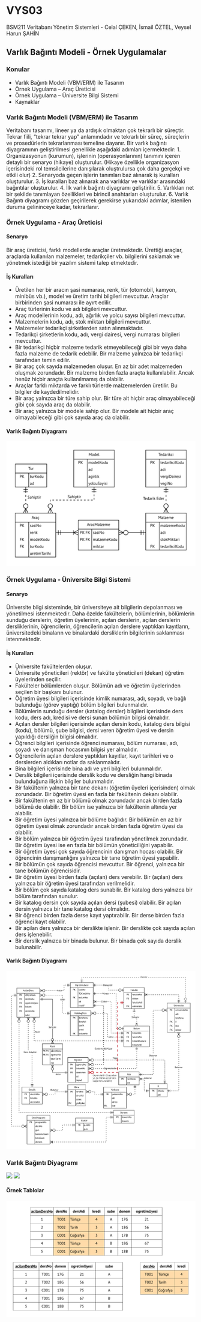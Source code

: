 # VYS03

BSM211 Veritabanı Yönetim Sistemleri - Celal ÇEKEN, İsmail ÖZTEL, Veysel Harun ŞAHİN

## Varlık Bağıntı Modeli - Örnek Uygulamalar

### Konular

* Varlık Bağıntı Modeli \(VBM/ERM\) ile Tasarım
* Örnek Uygulama – Araç Üreticisi
* Örnek Uygulama – Üniversite Bilgi Sistemi
* Kaynaklar

### Varlık Bağıntı Modeli \(VBM/ERM\) ile Tasarım

Veritabanı tasarımı, lineer ya da ardışık olmaktan çok tekrarlı bir süreçtir. Tekrar fiili, “tekrar tekrar yap” anlamındadır ve tekrarlı bir süreç, süreçlerin ve prosedürlerin tekrarlanması temeline dayanır. Bir varlık bağıntı diyagramının geliştirilmesi genellikle aşağıdaki adımları içermektedir: 1. Organizasyonun \(kurumun\), işlerinin \(operasyonlarının\) tanımını içeren detaylı bir senaryo \(hikaye\) oluşturulur. \(Hikaye özellikle organizasyon içerisindeki rol temsilcilerine danışılarak oluştrulursa çok daha gerçekçi ve etkili olur\) 2. Senaryoda geçen işlerin tanımları baz alınarak iş kuralları oluşturulur. 3. İş kuralları baz alınarak ana varlıklar ve varlıklar arasındaki bağıntılar oluşturulur. 4. İlk varlık bağıntı diyagramı geliştirilir. 5. Varlıkları net bir şekilde tanımlayan özellikleri ve birincil anahtarları oluşturulur. 6. Varlık Bağıntı diyagramı gözden geçirilerek gerekirse yukarıdaki adımlar, istenilen duruma gelininceye kadar, tekrarlanır.

### Örnek Uygulama - Araç Üreticisi

#### Senaryo

Bir araç üreticisi, farklı modellerde araçlar üretmektedir. Ürettiği araçlar, araçlarda kullanılan malzemeler, tedarikçiler vb. bilgilerini saklamak ve yönetmek istediği bir yazılım sistemi talep etmektedir.

#### İş Kuralları

* Üretilen her bir aracın şasi numarası, renk, tür \(otomobil, kamyon, minibüs vb.\), model ve üretim tarihi bilgileri mevcuttur. Araçlar birbirinden şasi numarası ile ayırt edilir.
* Araç türlerinin kodu ve adı bilgileri mevcuttur.
* Araç modellerinin kodu, adı, ağırlık ve yolcu sayısı bilgileri mevcuttur.
* Malzemelerin kodu, adı, stok miktarı bilgileri mevcuttur.
* Malzemeler tedarikçi şirketlerden satın alınmaktadır.
* Tedarikçi şirketlerin kodu, adı, vergi dairesi, vergi numarası bilgileri mevcuttur.
* Bir tedarikçi hiçbir malzeme tedarik etmeyebileceği gibi bir veya daha fazla malzeme de tedarik edebilir. Bir malzeme yalnızca bir tedarikçi tarafından temin edilir.
* Bir araç çok sayıda malzemeden oluşur. En az bir adet malzemeden oluşmak zorundadır. Bir malzeme birden fazla araçta kullanılabilir. Ancak henüz hiçbir araçta kullanılmamış da olabilir.
* Araçlar farklı miktarda ve farklı türlerde malzemelerden üretilir. Bu bilgiler de kaydedilmelidir.
* Bir araç yalnızca bir türe sahip olur. Bir türe ait hiçbir araç olmayabileceği gibi çok sayıda araç da olabilir.
* Bir araç yalnızca bir modele sahip olur. Bir modele ait hiçbir araç olmayabileceği gibi çok sayıda araç da olabilir.

#### Varlık Bağıntı Diyagramı

![](.gitbook/assets/AracUreticisi.png)

### Örnek Uygulama - Üniversite Bilgi Sistemi

#### Senaryo

Üniversite bilgi sisteminde, bir üniversiteye ait bilgilerin depolanması ve yönetilmesi istenmektedir. Daha özelde fakültelerin, bölümlerinin, bölümlerin sunduğu derslerin, öğretim üyelerinin, açılan derslerin, açılan derslerin dersliklerinin, öğrencilerin, öğrencilerin açılan derslere yaptıkları kayıtların, üniversitedeki binaların ve binalardaki dersliklerin bilgilerinin saklanması istenmektedir.

#### İş Kuralları

* Üniversite fakültelerden oluşur.
* Üniversite yöneticileri \(rektör\) ve fakülte yöneticileri \(dekan\) öğretim üyelerinden seçilir.
* Fakülteler bölümlerden oluşur. Bölümün adı ve öğretim üyelerinden seçilen bir başkanı bulunur.
* Öğretim üyesi bilgileri içerisinde kimlik numarası, adı, soyadı, ve bağlı bulunduğu \(görev yaptığı\) bölüm bilgileri bulunmalıdır.
* Bölümlerin sunduğu dersler \(katalog dersler\) bilgileri içerisinde ders kodu, ders adı, kredisi ve dersi sunan bölümün bilgisi olmalıdır.
* Açılan dersler bilgileri içerisinde açılan dersin kodu, katalog ders bilgisi \(kodu\), bölümü, şube bilgisi, dersi veren öğretim üyesi ve dersin yapıldığı dersliğin bilgisi olmalıdır.
* Öğrenci bilgileri içerisinde öğrenci numarası, bölüm numarası, adı, soyadı ve danışman hocasının bilgisi yer almalıdır.
* Öğrencilerin açılan derslere yaptıkları kayıtlar, kayıt tarihleri ve o derslerden aldıkları notlar da saklanmalıdır.
* Bina bilgileri içerisinde bina adı ve yeri bilgileri bulunmalıdır.
* Derslik bilgileri içerisinde derslik kodu ve dersliğin hangi binada bulunduğuna ilişkin bilgiler bulunmalıdır.
* Bir fakültenin yalnızca bir tane dekanı \(öğretim üyeleri içerisinden\) olmak zorundadır. Bir öğretim üyesi en fazla bir fakültenin dekanı olabilir.
* Bir fakültenin en az bir bölümü olmak zorundadır ancak birden fazla bölümü de olabilir. Bir bölüm ise yalnızca bir fakültenin altında yer alabilir.
* Bir öğretim üyesi yalnızca bir bölüme bağlıdır. Bir bölümün en az bir öğretim üyesi olmak zorundadır ancak birden fazla öğretim üyesi da olabilir.
* Bir bölüm yalnızca bir öğretim üyesi tarafından yönetilmek zorundadır. Bir öğretim üyesi ise en fazla bir bölümün yöneticiliğini yapabilir.
* Bir öğretim üyesi çok sayıda öğrencinin danışman hocası olabilir. Bir öğrencinin danışmanlığını yalnızca bir tane öğretim üyesi yapabilir.
* Bir bölümün çok sayıda öğrencisi mevcuttur. Bir öğrenci, yalnızca bir tane bölümün öğrencisidir.
* Bir öğretim üyesi birden fazla \(açılan\) ders verebilir. Bir \(açılan\) ders yalnızca bir öğretim üyesi tarafından verilmelidir.
* Bir bölüm çok sayıda katalog ders sunabilir. Bir katalog ders yalnızca bir bölüm tarafından sunulur.
* Bir katalog dersin çok sayıda açılan dersi \(şubesi\) olabilir. Bir açılan dersin yalnızca bir tane katalog dersi olmalıdır.
* Bir öğrenci birden fazla derse kayıt yaptırabilir. Bir derse birden fazla öğrenci kayıt olabilir.
* Bir açılan ders yalnızca bir derslikte işlenir. Bir derslikte çok sayıda açılan ders işlenebilir.
* Bir derslik yalnızca bir binada bulunur. Bir binada çok sayıda derslik bulunabilir.

#### Varlık Bağıntı Diyagramı

![](.gitbook/assets/UBSVBDiyagrami.png)
### Varlık Bağıntı Diyagramı

![](Sekiller/03/UBSVBDiyagrami.png)
![](Sekiller/04/CokCokBagintisi.png)

#### Örnek Tablolar

![](.gitbook/assets/UBSTablo.png)


